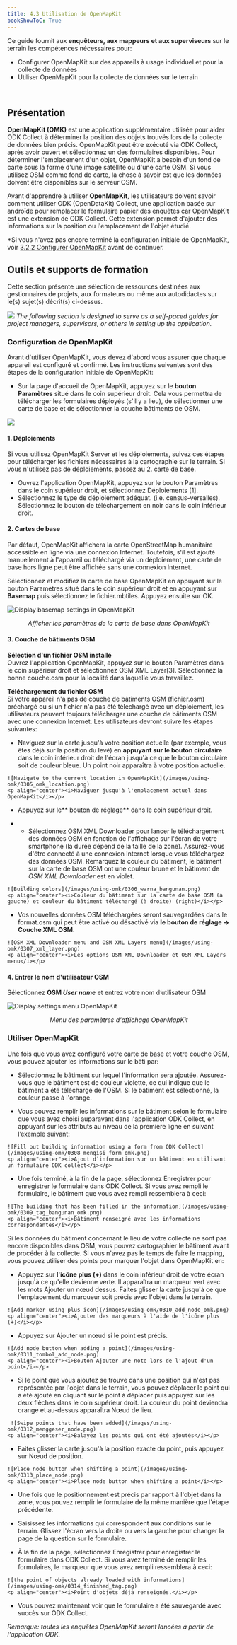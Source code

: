```yaml
---
title: 4.3 Utilisation de OpenMapKit
bookShowToC: True
---
```


Ce guide fournit aux **enquêteurs, aux mappeurs et aux superviseurs** sur le terrain les compétences nécessaires pour:

*   Configurer OpenMapKit sur des appareils à usage individuel et pour la collecte de données
*   Utiliser OpenMapKit pour la collecte de données sur le terrain

<br>

## Présentation
**OpenMapKit (OMK)** est une application supplémentaire utilisée pour aider ODK Collect à déterminer la position des objets trouvés lors de la collecte de données bien précis. OpenMapKit peut être exécuté via ODK Collect, après avoir ouvert et sélectionnez un des formulaires disponibles. Pour déterminer l'emplacement d'un objet, OpenMapKit a besoin d'un fond de carte sous la forme d'une image satellite ou d'une carte OSM. Si vous utilisez OSM comme fond de carte, la chose à savoir est que les données doivent être disponibles sur le serveur OSM. 

Avant d'apprendre à utiliser **OpenMapKit**, les utilisateurs doivent savoir comment utiliser ODK (OpenDataKit) Collect, une application basée sur androïde pour remplacer le formulaire papier des enquêtes car OpenMapKit est une extension de ODK Collect. Cette extension permet d'ajouter des informations sur la position ou l'emplacement de l'objet étudié.

*Si vous n'avez pas encore terminé la configuration initiale de OpenMapKit, voir [3.2.2 Configurer OpenMapKit](https://hotosm.github.io/toolbox/pages/data-collection-and-field-mapping/3.2.2_setting_up_omk/) avant de continuer.


## Outils et supports de formation
Cette section présente une sélection de ressources destinées aux gestionnaires de projets, aux formateurs ou même aux autodidactes sur le(s) sujet(s) décrit(s) ci-dessus.

![](/images/learning_icon_wide.PNG)
*The following section is designed to serve as a self-paced guides for project managers, supervisors, or others in setting up the application.*

### Configuration de OpenMapKit

Avant d'utiliser OpenMapKit, vous devez d'abord vous assurer que chaque appareil est configuré et confirmé. Les instructions suivantes sont des étapes de la configuration initiale de OpenMapKit:

*   Sur la page d'accueil de OpenMapKit, appuyez sur le **bouton Paramètres** situé dans le coin supérieur droit. Cela vous permettra de télécharger les formulaires déployés (s'il y a lieu), de sélectionner une carte de base et de sélectionner la couche bâtiments de OSM.
  
![](/images/using-omk/omk_set-up.PNG)

#### 1. Déploiements
Si vous utilisez OpenMapKit Server et les déploiements, suivez ces étapes pour télécharger les fichiers nécessaires à la cartographie sur le terrain. Si vous n'utilisez pas de déploiements, passez au 2. carte de base.

*   Ouvrez l'application OpenMapKit, appuyez sur le bouton Paramètres dans le coin supérieur droit, et sélectionnez Déploiements [1].
*   Sélectionnez le type de déploiement adéquat. (i.e. census-versalles). Sélectionnez le bouton de téléchargement en noir dans le coin inférieur droit.

#### 2. Cartes de base 

Par défaut, OpenMapKit affichera la carte OpenStreetMap humanitaire accessible en ligne via une connexion Internet. Toutefois, s'il est ajouté manuellement à l'appareil ou téléchargé via un déploiement, une carte de base hors ligne peut être affichée sans une connexion Internet. 

Sélectionnez et modifiez la carte de base OpenMapKit en appuyant sur le bouton Paramètres situé dans le coin supérieur droit et en appuyant sur **Basemap** puis sélectionnez le fichier.mbtiles. Appuyez ensuite sur OK.

![Display basemap settings in OpenMapKit](/images/using-omk/0304_omk_basemap.png)
<p align="center"><i>Afficher les paramètres de la carte de base dans OpenMapKit</i></p>


#### 3. Couche de bâtiments OSM

**Sélection d'un fichier OSM installé** <br>
Ouvrez l'application OpenMapKit, appuyez sur le bouton Paramètres dans le coin supérieur droit et sélectionnez OSM XML Layer[3]. Sélectionnez la bonne couche.osm pour la localité dans laquelle vous travaillez.

**Téléchargement du fichier OSM** <br>
Si votre appareil n'a pas de couche de bâtiments OSM (fichier.osm) préchargé ou si un fichier n'a pas été téléchargé avec un déploiement, les utilisateurs peuvent toujours télécharger une couche de bâtiments OSM avec une connexion Internet. Les utilisateurs devront suivre les étapes suivantes: 

   *   Naviguez sur la carte jusqu'à votre position actuelle (par exemple, vous êtes déjà sur la position du levé) en **appuyant sur le bouton circulaire** dans le coin inférieur droit de l'écran jusqu'à ce que le bouton circulaire soit de couleur bleue. Un point noir apparaîtra à votre position actuelle.

    ![Navigate to the current location in OpenMapKit](/images/using-omk/0305_omk_location.png)
    <p align="center"><i>Naviguer jusqu'à l'emplacement actuel dans OpenMapKit</i></p>

   *   Appuyez sur le** bouton de réglage** dans le coin supérieur droit.
   
   *   *   Sélectionnez OSM XML Downloader pour lancer le téléchargement des données OSM en fonction de l'affichage sur l'écran de votre smartphone (la durée dépend de la taille de la zone). Assurez-vous d'être connecté à une connexion Internet lorsque vous téléchargez des données OSM. Remarquez la couleur du bâtiment, le bâtiment sur la carte de base OSM ont une couleur brune et le bâtiment de _OSM XML Downloader_ est en violet.


    ![Building colors](/images/using-omk/0306_warna_bangunan.png)
    <p align="center"><i>Couleur du bâtiment sur la carte de base OSM (à gauche) et couleur du bâtiment téléchargé (à droite) (right)</i></p>

   *   Vos nouvelles données OSM téléchargées seront sauvegardées dans le format.osm qui peut être activé ou désactivé via **le bouton de réglage → Couche XML OSM.**

    ![OSM XML Downloader menu and OSM XML Layers menu](/images/using-omk/0307_xml_layer.png)
    <p align="center"><i>Les options OSM XML Downloader et OSM XML Layers menu</i></p>
    
#### 4. Entrer le nom d'utilisateur OSM

   Sélectionnez **OSM _User name_** et entrez votre nom d’utilisateur OSM

![Display settings menu OpenMapKit](/images/using-omk/0302_setting_omk.png)
<p align="center"><i>Menu des paramètres d'affichage OpenMapKit</i></p>


### Utiliser OpenMapKit

Une fois que vous avez configuré votre carte de base et votre couche OSM, vous pouvez ajouter les informations sur le bâti par:

   *   Sélectionnez le bâtiment sur lequel l'information sera ajoutée. Assurez-vous que le bâtiment est de couleur violette, ce qui indique que le bâtiment a été téléchargé de l'OSM. Si le bâtiment est sélectionné, la couleur passe à l'orange.
  
   *   Vous pouvez remplir les informations sur le bâtiment selon le formulaire que vous avez choisi auparavant dans l'application ODK Collect, en appuyant sur les attributs au niveau de la première ligne en suivant l’exemple suivant:

    ![Fill out building information using a form from ODK Collect](/images/using-omk/0308_mengisi_form_omk.png)
    <p align="center"><i>Ajout d’information sur un bâtiment en utilisant un formulaire ODK collect</i></p>

   *   Une fois terminé, à la fin de la page, sélectionnez Enregistrer pour enregistrer le formulaire dans ODK Collect. Si vous avez rempli le formulaire, le bâtiment que vous avez rempli ressemblera à ceci:

    ![The building that has been filled in the information](/images/using-omk/0309_tag_bangunan_omk.png)
    <p align="center"><i>Bâtiment renseigné avec les informations correspondantes</i></p>  


Si les données du bâtiment concernant le lieu de votre collecte ne sont pas encore disponibles dans OSM, vous pouvez cartographier le bâtiment avant de procéder à la collecte. Si vous n'avez pas le temps de faire le mapping, vous pouvez utiliser des points pour marquer l'objet dans OpenMapKit en:
  
   *   Appuyez sur **l'icône plus (+)** dans le coin inférieur droit de votre écran jusqu'à ce qu'elle devienne verte. Il apparaîtra un marqueur vert avec les mots Ajouter un nœud dessus. Faites glisser la carte jusqu'à ce que l'emplacement du marqueur soit précis avec l'objet dans le terrain.

    ![Add marker using plus icon](/images/using-omk/0310_add_node_omk.png)
    <p align="center"><i>Ajouter des marqueurs à l'aide de l'icône plus (+)</i></p>

   *   Appuyez sur Ajouter un nœud si le point est précis.

    ![Add node button when adding a point](/images/using-omk/0311_tombol_add_node.png)
    <p align="center"><i>Bouton Ajouter une note lors de l'ajout d'un point</i></p>

   *   Si le point que vous ajoutez se trouve dans une position qui n'est pas représentée par l'objet dans le terrain, vous pouvez déplacer le point qui a été ajouté en cliquant sur le point à déplacer puis appuyez sur les deux flèches dans le coin supérieur droit. La couleur du point deviendra orange et au-dessus apparaîtra Nœud de lieu.
     
     ![Swipe points that have been added](/images/using-omk/0312_menggeser_node.png)
    <p align="center"><i>Balayez les points qui ont été ajoutés</i></p>

   *   Faites glisser la carte jusqu'à la position exacte du point, puis appuyez sur Nœud de position.

    ![Place node button when shifting a point](/images/using-omk/0313_place_node.png)
    <p align="center"><i>Place node button when shifting a point</i></p>
    
   *   Une fois que le positionnement est précis par rapport à l'objet dans la zone, vous pouvez remplir le formulaire de la même manière que l'étape précédente.
  
   *   Saisissez les informations qui correspondent aux conditions sur le terrain. Glissez l'écran vers la droite ou vers la gauche pour changer la page de la question sur le formulaire.

   *   À la fin de la page, sélectionnez Enregistrer pour enregistrer le formulaire dans ODK Collect. Si vous avez terminé de remplir les formulaires, le marqueur que vous avez rempli ressemblera à ceci:

    ![the point of objects already loaded with informations](/images/using-omk/0314_finished_tag.png)
    <p align="center"><i>Point d'objets déjà renseignés.</i></p>

   *   Vous pouvez maintenant voir que le formulaire a été sauvegardé avec succès sur ODK Collect.
   
*Remarque: toutes les enquêtes OpenMapKit seront lancées à partir de l'application ODK.*
